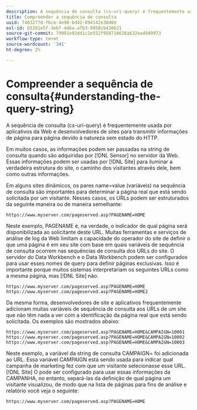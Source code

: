 ```yaml
---
description: A sequência de consulta (cs-uri-query) é frequentemente usada por aplicativos da Web e desenvolvedores de sites para transmitir informações de página para página devido à natureza sem estado do HTTP.
title: Compreender a sequência de consulta
uuid: 7403277d-fbce-4e98-bd42-894142e38d0d
exl-id: b5281e5f-3eb7-4d6a-a7b3-9958cb430621
source-git-commit: 79981e92dd1c2e552f958716626a632ead940973
workflow-type: tm+mt
source-wordcount: '341'
ht-degree: 2%

---
```


# Compreender a sequência de consulta{#understanding-the-query-string}

A sequência de consulta (cs-uri-query) é frequentemente usada por aplicativos da Web e desenvolvedores de sites para transmitir informações de página para página devido à natureza sem estado do HTTP.

Em muitos casos, as informações podem ser passadas na string de consulta quando são adquiridas por [!DNL Sensor] no servidor da Web. Essas informações podem ser usadas por [!DNL Site] para iluminar a verdadeira estrutura do site, o caminho dos visitantes através dele, bem como outras informações.

Em alguns sites dinâmicos, os pares name=value (variáveis) na sequência de consulta são importantes para determinar a página real que está sendo solicitada por um visitante. Nesses casos, os URLs podem ser estruturados da seguinte maneira ou de maneira semelhante:

```
https://www.myserver.com/pageserved.asp?PAGENAME=HOME
```

Neste exemplo, PAGENAME é, na verdade, o indicador de qual página será disponibilizada ao solicitante deste URL. Muitas ferramentas e serviços de análise de log da Web limitam a capacidade do operador do site de definir o que uma página é em seu site com base em quais variáveis de sequência de consulta ocorrem nas sequências de consulta dos URLs do site. O servidor do Data Workbench e o Data Workbench podem ser configurados para usar esses nomes de query para definir páginas exclusivas. Isso é importante porque muitos sistemas interpretariam os seguintes URLs como a mesma página, mas [!DNL Site] não.

```
https://www.myserver.com/pageserved.asp?PAGENAME=HOME
https://www.myserver.com/pageserved.asp?PAGENAME=HOME2
```

Da mesma forma, desenvolvedores de site e aplicativos frequentemente adicionam muitas variáveis de sequência de consulta aos URLs de um site que não têm nada a ver com a identificação da página real que está sendo solicitada. Os exemplos são mostrados abaixo:

```
https://www.myserver.com/pageserved.asp?PAGENAME=HOME&CAMPAIGN=10001
https://www.myserver.com/pageserved.asp?PAGENAME=HOME&CAMPAIGN=10002
https://www.myserver.com/pageserved.asp?PAGENAME=HOME&CAMPAIGN=10003
```

Neste exemplo, a variável da string de consulta CAMPAIGN= foi adicionada ao URL. Essa variável CAMPAIGN está sendo usada para indicar qual campanha de marketing fez com que um visitante selecionasse esse URL. [!DNL Site] O pode ser configurado para usar essas informações da CAMPANHA, no entanto, separá-las da definição de qual página um visitante visualizou, de modo que na lista de páginas para fins de análise e relatório você veja o seguinte:

```
https://www.myserver.com/pageserved.asp?PAGENAME=HOME
```
